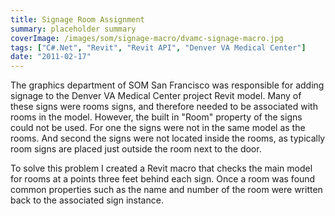 ```yaml
---
title: Signage Room Assignment
summary: placeholder summary
coverImage: /images/som/signage-macro/dvamc-signage-macro.jpg
tags: ["C#.Net", "Revit", "Revit API", "Denver VA Medical Center"]
date: "2011-02-17"
---
```


The graphics department of SOM San Francisco was responsible for adding signage to the Denver VA Medical Center project Revit model. Many of these signs were rooms signs, and therefore needed to be associated with rooms in the model. However, the built in "Room" property of the signs could not be used. For one the signs were not in the same model as the rooms. And second the signs were not located inside the rooms, as typically room signs are placed just outside the room next to the door.

To solve this problem I created a Revit macro that checks the main model for rooms at a points three feet behind each sign. Once a room was found common properties such as the name and number of the room were written back to the associated sign instance.
